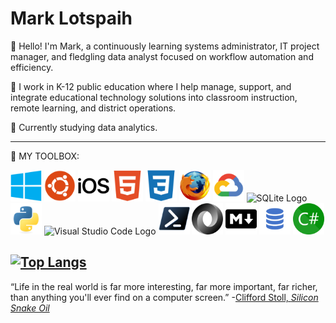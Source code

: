 # Mark Lotspaih

👋 Hello! I'm Mark, a continuously learning systems administrator, IT project manager, and fledgling data analyst focused on workflow automation and efficiency. 

:school: I work in K-12 public education where I help manage, support, and integrate educational technology solutions into classroom instruction, remote learning, and district operations. 

:notebook: Currently studying data analytics.

---
🧰 MY TOOLBOX:

<img src="https://raw.githubusercontent.com/devicons/devicon/master/icons/windows8/windows8-original.svg" alt="Windows Logo" width="50" height="50"/> <img src="https://raw.githubusercontent.com/devicons/devicon/c7d326b6009e60442abc35fa45706d6f30ee4c8e/icons/ubuntu/ubuntu-plain.svg" alt="Ubuntu Logo" width="50" height="50"/> <img src="https://raw.githubusercontent.com/github/explore/80688e429a7d4ef2fca1e82350fe8e3517d3494d/topics/ios/ios.png" alt="iOS Logo" width="50" height="50"/> <img src="https://raw.githubusercontent.com/devicons/devicon/c7d326b6009e60442abc35fa45706d6f30ee4c8e/icons/html5/html5-plain.svg" alt="HTML5 Logo" width="50" height="50"/> <img src="https://raw.githubusercontent.com/devicons/devicon/c7d326b6009e60442abc35fa45706d6f30ee4c8e/icons/css3/css3-plain.svg" alt="CSS3 Logo" width="50" height="50"/> <img src="https://raw.githubusercontent.com/devicons/devicon/c7d326b6009e60442abc35fa45706d6f30ee4c8e/icons/firefox/firefox-original.svg" alt="Firefox Logo" width="50" height="50"/> <img src="https://raw.githubusercontent.com/devicons/devicon/c7d326b6009e60442abc35fa45706d6f30ee4c8e/icons/googlecloud/googlecloud-original.svg" alt="GoogleCloud Logo" width="50" height="50"/> <img src="https://upload.wikimedia.org/wikipedia/commons/thumb/9/97/Sqlite-square-icon.svg/256px-Sqlite-square-icon.svg.png" alt="SQLite Logo" width="50" height="50"/> <img src="https://raw.githubusercontent.com/devicons/devicon/c7d326b6009e60442abc35fa45706d6f30ee4c8e/icons/python/python-original.svg" alt="Python Logo" width="50" height="50"/> <img src="https://cdn.worldvectorlogo.com/logos/visual-studio-code-1.svg" alt="Visual Studio Code Logo" width="50" height="50"/> <img src="https://raw.githubusercontent.com/github/explore/80688e429a7d4ef2fca1e82350fe8e3517d3494d/topics/powershell/powershell.png" alt="Powershell Logo" width="50" height="50"/> <img src="https://raw.githubusercontent.com/github/explore/80688e429a7d4ef2fca1e82350fe8e3517d3494d/topics/json/json.png" alt="JSON Logo" width="50" height="50"/> <img src="https://raw.githubusercontent.com/github/explore/80688e429a7d4ef2fca1e82350fe8e3517d3494d/topics/markdown/markdown.png" alt="Markdown Logo" width="50" height="50"/> <img src="https://raw.githubusercontent.com/github/explore/80688e429a7d4ef2fca1e82350fe8e3517d3494d/topics/sql/sql.png" alt="SQL Logo" width="50" height="50"/> <img src="https://raw.githubusercontent.com/github/explore/80688e429a7d4ef2fca1e82350fe8e3517d3494d/topics/csharp/csharp.png" alt="C# Logo" width="50" height="50"/>

[![Top Langs](https://github-readme-stats.vercel.app/api/top-langs/?username=lotspaih&layout=compact)](https://github.com/anuraghazra/github-readme-stats)
---

“Life in the real world is far more interesting, far more important, far richer, than anything you'll ever find on a computer screen.” -[Clifford Stoll, _Silicon Snake Oil_](https://en.wikipedia.org/wiki/Silicon_Snake_Oil)
